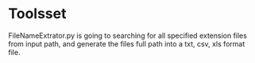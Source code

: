 # Toolsset
FileNameExtrator.py is going to searching for all specified extension files from input path, and generate the files full path into a txt, csv, xls format file.
